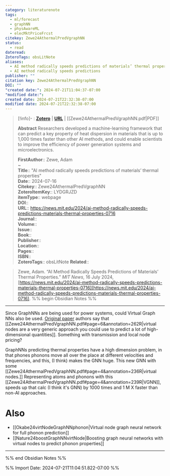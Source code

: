 ```yaml
---
category: literaturenote
tags:
  - ml/forecast
  - graphNN
  - physAwareML
  - elecMktPriceFrcst
citekey: Zewe24AthermalPredVgraphNN
status:
  - read
dateread: 
ZoteroTags: obsLitNote
aliases:
  - AI method radically speeds predictions of materials’ thermal properties
  - AI method radically speeds predictions
publisher: ""
citation key: Zewe24AthermalPredVgraphNN
DOI: ""
"created date:": 2024-07-21T11:04:37-07:00
"modified date:": 
created date: 2024-07-21T22:32:38-07:00
modified date: 2024-07-21T22:32:38-07:00
---
```


> [!info]- : [**Zotero**](zotero://select/library/items/LYDGRJZD)   | [**URL**](https://news.mit.edu/2024/ai-method-radically-speeds-predictions-materials-thermal-properties-0716) | [[Zewe24AthermalPredVgraphNN.pdf|PDF]]
>
> 
> **Abstract**
> Researchers developed a machine-learning framework that can predict a key property of heat dispersion in materials that is up to 1,000 times faster than other AI methods, and could enable scientists to improve the efficiency of power generation systems and microelectronics.
> 
> 
> **FirstAuthor**:: Zewe, Adam  
~    
> **Title**:: "AI method radically speeds predictions of materials’ thermal properties"  
> **Date**:: 2024-07-16  
> **Citekey**:: Zewe24AthermalPredVgraphNN  
> **ZoteroItemKey**:: LYDGRJZD  
> **itemType**:: webpage  
> **DOI**::   
> **URL**:: https://news.mit.edu/2024/ai-method-radically-speeds-predictions-materials-thermal-properties-0716  
> **Journal**::   
> **Volume**::   
> **Issue**::   
> **Book**::   
> **Publisher**::   
> **Location**::    
> **Pages**::   
> **ISBN**::   
> **ZoteroTags**:: obsLitNote
> **Related**:: 

> Zewe, Adam. “AI Method Radically Speeds Predictions of Materials’ Thermal Properties.” _MIT News_, 16 July 2024, [https://news.mit.edu/2024/ai-method-radically-speeds-predictions-materials-thermal-properties-0716](https://news.mit.edu/2024/ai-method-radically-speeds-predictions-materials-thermal-properties-0716).
%% begin Obsidian Notes %%
___

Since GraphNNs are being used for power systems, could Virtual Graph NNs also be used.  [Original paper](Okabe24virtNodeGraphNNphonon) authors say that [[Zewe24AthermalPredVgraphNN.pdf#page=6&annotation=262R|virtual nodes are a very generic approach you could use to predict a lot of high- dimensional quantities]].  Something with transmission and local node pricing?  

GraphNNs predicting thermal properties have a high dimension problem, in that phones phonons move all over the place at different velocities and frequencies, and this, (I think) makes the GNN huge.  This new GNN with some [[Zewe24AthermalPredVgraphNN.pdf#page=4&annotation=236R|virtual nodes.]] Representing atoms and phonons with this [[Zewe24AthermalPredVgraphNN.pdf#page=4&annotation=239R|VGNN]], speeds up that calc (I think it's GNN) by 1000 times and 1 M X faster than non-AI approaches.
# Also
- [[Okabe24virtNodeGraphNNphonon|Virtual node graph neural network for full phonon prediction]]
- [[Nature24boostGraphNNvirtNode|Boosting graph neural networks with virtual nodes to predict phonon properties]]
___
%% end Obsidian Notes %%



%% Import Date: 2024-07-21T11:04:51.822-07:00 %%
